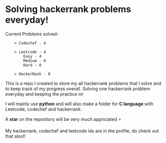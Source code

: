 # Solving hackerrank problems everyday!

Current Problems solved- 
```
    > Codechef - 4

    > Leetcode - 4
        Easy - 4
        Medium - 0
        Hard - 0

    > HackerRank - 0
```

This is a repo I created to store my all hackerrank problems that I solve and to keep track of my progress overall.
Solving one hackerrank problem everyday and keeping the practice in!

I will mainly use **python** and will also make a folder for **C language** with Leetcode, codechef and hackerrank.

A **star** on the repository will be very much appriciated ⭐

My hackerrank, codechef and leetcode ids are in the profile, do check out that also!!

